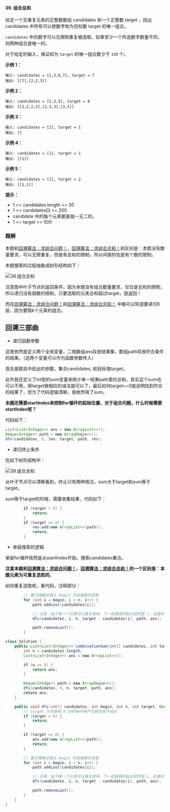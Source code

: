 #### 39. 组合总和

给定一个无重复元素的正整数数组 candidates 和一个正整数 target ，找出 candidates 中所有可以使数字和为目标数 target 的唯一组合。

`candidates` 中的数字可以无限制重复被选取。如果至少一个所选数字数量不同，则两种组合是唯一的。 

对于给定的输入，保证和为 `target` 的唯一组合数少于 `150` 个。

**示例 1：**

```shell
输入: candidates = [2,3,6,7], target = 7
输出: [[7],[2,2,3]]
```

**示例 2：**

```shell
输入: candidates = [2,3,5], target = 8
输出: [[2,2,2,2],[2,3,3],[3,5]]
```

**示例 3：**

```shell
输入: candidates = [2], target = 1
输出: []
```

**示例 4：**

```shell
输入: candidates = [1], target = 1
输出: [[1]]
```

**示例 5：**

```shell
输入: candidates = [1], target = 2
输出: [[1,1]]
```

**提示：**

* 1 <= candidates.length <= 30
* 1 <= candidates[i] <= 200
* candidate 中的每个元素都是独一无二的。
* 1 <= target <= 500

### 题解

本题和[回溯算法：求组合问题！](https://mp.weixin.qq.com/s/OnBjbLzuipWz_u4QfmgcqQ)，[回溯算法：求组合总和！](https://mp.weixin.qq.com/s/HX7WW6ixbFZJASkRnCTC3w)和区别是：本题没有数量要求，可以无限重复，但是有总和的限制，所以间接的也是有个数的限制。

本题搜索的过程抽象成树形结构如下：

![39.组合总和](http://gitlab.wsh-study.com/xp-study/LeeteCode/-/blob/master/回溯算法/images/组合总和/1.jpg)

注意图中叶子节点的返回条件，因为本题没有组合数量要求，仅仅是总和的限制，所以递归没有层数的限制，只要选取的元素总和超过target，就返回！

而在[回溯算法：求组合问题！](https://mp.weixin.qq.com/s/OnBjbLzuipWz_u4QfmgcqQ)和[回溯算法：求组合总和！](https://mp.weixin.qq.com/s/HX7WW6ixbFZJASkRnCTC3w) 中都可以知道要递归K层，因为要取k个元素的组合。

## 回溯三部曲

* 递归函数参数

这里依然是定义两个全局变量，二维数组ans存放结果集，数组path存放符合条件的结果。（这两个变量可以作为函数参数传入）

首先是题目中给出的参数，集合candidates, 和目标值target。

此外我还定义了int型的sum变量来统计单一结果path里的总和，其实这个sum也可以不用，用target做相应的减法就可以了，最后如何target==0就说明找到符合的结果了，但为了代码逻辑清晰，我依然用了sum。

**本题还需要startIndex来控制for循环的起始位置，对于组合问题，什么时候需要startIndex呢？**

代码如下：

```java
List<List<Integer>> ans = new ArrayList<>();
Deque<Integer> path = new ArrayDeque<>();
dfs(candidates, 0, len, target, path, res);
```

- 递归终止条件

在如下树形结构中：

![39.组合总和](http://gitlab.wsh-study.com/xp-study/LeeteCode/-/blob/master/回溯算法/images/组合总和/2.jpg)

从叶子节点可以清晰看到，终止只有两种情况，sum大于target和sum等于target。

sum等于target的时候，需要收集结果，代码如下：

```java
        if (target < 0) {
            return;
        }
        if (target == 0) {
            res.add(new ArrayList<>(path));
            return;
        }
```

- 单层搜索的逻辑

单层for循环依然是从startIndex开始，搜索candidates集合。

**注意本题和[回溯算法：求组合问题！](https://mp.weixin.qq.com/s/OnBjbLzuipWz_u4QfmgcqQ)、[回溯算法：求组合总和！](https://mp.weixin.qq.com/s/HX7WW6ixbFZJASkRnCTC3w)的一个区别是：本题元素为可重复选取的**。

如何重复选取呢，看代码，注释部分：

```java
        // 重点理解这里从 begin 开始搜索的语意
        for (int i = begin; i < n; i++) {
            path.addLast(candidates[i]);

            // 注意：由于每一个元素可以重复使用，下一轮搜索的起点依然是 i，这里非常容易弄错
            dfs(candidates, i, n, target - candidates[i], path, ans);

            path.removeLast();
        }
```

```java
class Solution {
    public List<List<Integer>> combinationSum(int[] candidates, int target) {
        int n = candidates.length;
        List<List<Integer>> ans = new ArrayList<>();

        if (n == 0) {
            return ans;
        }

        Deque<Integer> path = new ArrayDeque<>();
        dfs(candidates, 0, n, target, path, ans);
        return ans;
    }

    public void dfs(int[] candidates, int begin, int n, int target, Deque<Integer> path, List<List<Integer>> ans) {
        // target 为负数和 0 的时候不再产生新的孩子结点
        if (target < 0) {
            return;
        }

        if (target == 0) {
            ans.add(new ArrayList<>(path));
            return;
        }

        // 重点理解这里从 begin 开始搜索的语意
        for (int i = begin; i < n; i++) {
            path.addLast(candidates[i]);

            // 注意：由于每一个元素可以重复使用，下一轮搜索的起点依然是 i，这里非常容易弄错
            dfs(candidates, i, n, target - candidates[i], path, ans);

            path.removeLast();
        }
    }
}
```

